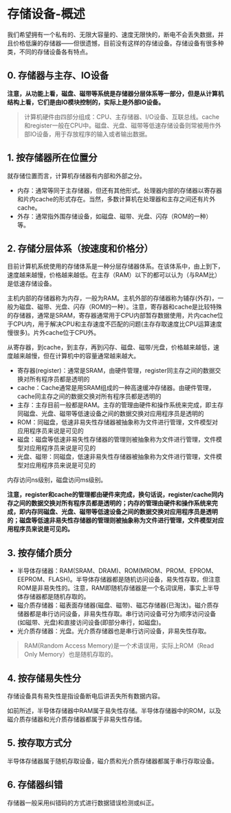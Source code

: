 ﻿# 存储设备-概述 #

我们希望拥有一个私有的、无限大容量的、速度无限快的，断电不会丢失数据，并且价格低廉的存储器——但很遗憾，目前没有这样的存储设备。存储设备有很多种类，不同的存储设备各有特点。

## 0. 存储器与主存、IO设备 ##

**注意，从功能上看，磁盘、磁带等系统是存储器分层体系等一部分，但是从计算机结构上看，它们是由IO模块控制的，实际上是外部IO设备。**

> 计算机硬件由四部分组成：CPU、主存储器、I/O设备、互联总线。cache和register一般在CPU中。磁盘、光盘、磁带等低速存储设备则常被用作外部IO设备，用于存放程序的输入或者输出数据。

## 1. 按存储器所在位置分 ##

就存储位置而言，计算机存储器有内部和外部之分。

* 内存：通常等同于主存储器，但还有其他形式。处理器内部的存储器以寄存器和片内cache的形式存在。当然，多数计算机在处理器和主存之间还有片外cache。
* 外存：通常指外围存储设备，如磁盘、磁带、光盘、闪存（ROM的一种）等。

## 2. 存储分层体系（按速度和价格分） ##

目前计算机系统使用的存储体系是一种分层存储器体系。在该体系中，由上到下，速度越来越慢，价格越来越低。在主存（RAM）以下的都可以认为（与RAM比）是低速存储设备。

主机内部的存储器称为内存，一般为RAM。主机外部的存储器称为辅存(外存)，一般为磁盘、磁带、光盘、闪存（ROM的一种）。注意，寄存器和cache是比较特殊的存储器，通常是SRAM，寄存器通常用于CPU内部暂存数据使用，片内cache位于CPU内，用于解决CPU和主存速度不匹配的问题(主存存取速度比CPU运算速度慢很多)。片外cache位于CPU外。

从寄存器，到cache，到主存，再到闪存、磁盘、磁带/光盘，价格越来越低，速度越来越慢，但在计算机中的容量通常越来越大。

* 寄存器(register)：通常是SRAM，由硬件管理，register同主存之间的数据交换对所有程序员都是透明的
* cache：Cache通常是用SRAM组成的一种高速缓冲存储器。由硬件管理，cache同主存之间的数据交换对所有程序员都是透明的
* 主存：主存目前一般都是RAM。主存的管理由硬件和操作系统来完成，即主存同磁盘、光盘、磁带等低速设备之间的数据交换对应用程序员是透明的
* ROM：同磁盘，低速非易失性存储器被抽象称为文件进行管理，文件模型对应用程序员来说是可见的
* 磁盘：磁盘等低速非易失性存储器的管理则被抽象称为文件进行管理，文件模型对应用程序员来说是可见的
* 光盘、磁带：同磁盘，低速非易失性存储器被抽象称为文件进行管理，文件模型对应用程序员来说是可见的

内存访问ns级别，磁盘访问ms级别。

**注意，register和cache的管理都由硬件来完成，换句话说，register/cache同内存之间的数据交换对所有程序员都是透明的；内存的管理由硬件和操作系统来完成，即内存同磁盘、光盘、磁带等低速设备之间的数据交换对应用程序员是透明的；磁盘等低速非易失性存储器的管理则被抽象称为文件进行管理，文件模型对应用程序员来说是可见的。**

## 3. 按存储介质分 ##

* 半导体存储器：RAM(SRAM、DRAM)、ROM(MROM、PROM、EPROM、EEPROM、FLASH)。半导体存储器都是随机访问设备，易失性存取，但注意ROM是非易失性的。注意，RAM即随机存储器是一个名词误用，事实上半导体存储器都是随机存取的。
* 磁介质存储器：磁表面存储器(磁盘、磁带)、磁芯存储器(已淘汰)。磁介质存储器都是串行访问设备，非易失性存取。串行访问设备可分为顺序访问设备(如磁带、光盘)和直接访问设备(即部分串行，如磁盘)。
* 光介质存储器：光盘。光介质存储器也是串行访问设备，非易失性存取。

> RAM(Random Access Memory)是一个术语误用，实际上ROM（Read Only Memory）也是随机存取的。

## 4. 按存储易失性分 ##

存储设备具有易失性是指设备断电后讲丢失所有数据内容。

如前所述，半导体存储器中RAM属于易失性存储。半导体存储器中的ROM，以及磁介质存储器和光介质存储器都属于非易失性存储。

## 5. 按存取方式分 ##

半导体存储器属于随机存取设备，磁介质和光介质存储器都属于串行存取设备。

## 6. 存储器纠错 ##

存储器一般采用纠错码的方式进行数据错误检测或纠正。